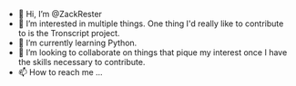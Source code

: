 - 👋 Hi, I’m @ZackRester
- 👀 I’m interested in multiple things. One thing I'd really like to contribute to is the Tronscript project.
- 🌱 I’m currently learning Python.
- 💞️ I’m looking to collaborate on things that pique my interest once I have the skills necessary to contribute.
- 📫 How to reach me ...

<!---
ZackRester/ZackRester is a ✨ special ✨ repository because its `README.md` (this file) appears on your GitHub profile.
You can click the Preview link to take a look at your changes.
--->
